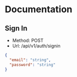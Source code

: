 # Documentation

## Sign In

- Method: POST
- Url: /api/v1/auth/signin

```json
{
  "email": "string",
  "password": "string"
}
```
